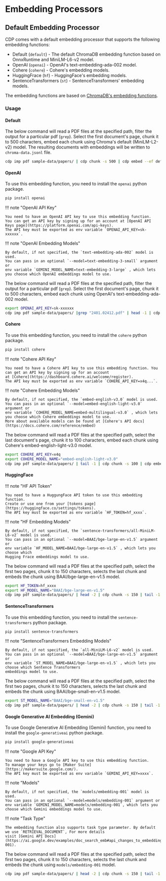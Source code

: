 # Embedding Processors

## Default Embedding Processor

CDP comes with a default embedding processor that supports the following embedding functions:

- Default (`default`) - The default ChromaDB embedding function based on OnnxRuntime and MiniLM-L6-v2 model.
- OpenAI (`openai`) - OpenAI's text-embedding-ada-002 model.
- Cohere (`cohere`) - Cohere's embedding models.
- HuggingFrace (`hf`) - HuggingFace's embedding models.
- SentenceTransformers (`st`) - SentenceTransformers' embedding models.

The embedding functions are based on [ChromaDB's embedding functions](https://docs.trychroma.com/embeddings).

### Usage

#### Default

The below command will read a PDF files at the specified path, filter the output for a particular pdf (`grep`). Select
the first document's page, chunk it to 500 characters, embed each chunk using Chroma's default (MiniLM-L2-v2) model. The
resulting documents with embeddings will be written to `chroma-data.jsonl` file.

```bash
cdp imp pdf sample-data/papers/ | cdp chunk -s 500 | cdp embed --ef default > chroma-data.jsonl
```

#### OpenAI

To use this embedding function, you need to install the `openai` python package.

```bash
pip install openai
```

!!! note "OpenAI API Key"

    You need to have an OpenAI API key to use this embedding function. 
    You can get an API key by signing up for an account at [OpenAI API Keys page](https://platform.openai.com/api-keys).
    The API key must be exported as env variable `OPENAI_API_KEY=sk-xxxxxx`.

!!! note "OpenAI Embedding Models"

    By default, if not specified, the `text-embedding-ada-002` model is used.
    You can pass in an optional `--model=text-embedding-3-small` argument or
    env variable `GEMINI_MODEL_NAME=text-embedding-3-large` , which lets you choose which OpenAI embeddings model to use.

The below command will read a PDF files at the specified path, filter the output for a particular pdf (`grep`). Select
the first document's page, chunk it to 500 characters, embed each chunk using OpenAI's text-embedding-ada-002 model.

```bash
export OPENAI_API_KEY=sk-xxxxxx
cdp imp pdf sample-data/papers/ |grep "2401.02412.pdf" | head -1 | cdp chunk -s 500 | cdp embed --ef openai
```

#### Cohere

To use this embedding function, you need to install the `cohere` python package.

```bash
pip install cohere
```

!!! note "Cohere API Key"

    You need to have a Cohere API key to use this embedding function. You can get an API key by signing up for an account
    at [Cohere](https://dashboard.cohere.ai/welcome/register).
    The API key must be exported as env variable `COHERE_API_KEY=x4q...`.

!!! note "Cohere Embedding Models"

    By default, if not specified, the `embed-english-v3.0` model is used.
    You can pass in an optional `--model=embed-english-light-v3.0` argument or
    env variable `COHERE_MODEL_NAME=embed-multilingual-v3.0` , which lets you choose which Cohere embeddings model to use.
    More about available models can be found at [Cohere's API docs](https://docs.cohere.com/reference/embed)

The below command will read a PDF files at the specified path, select
the last document's page, chunk it to 100 characters, embed each chunk using Cohere's embed-english-light-v3.0 model.

```bash
export COHERE_API_KEY=x4q
export COHERE_MODEL_NAME="embed-english-light-v3.0"
cdp imp pdf sample-data/papers/ | tail -1 | cdp chunk -s 100 | cdp embed --ef cohere
```

#### HuggingFace

!!! note "HF API Token"

    You need to have a HuggungFace API token to use this embedding function.
    Create or use one from your [tokens page](https://huggingface.co/settings/tokens).
    The API key must be exported as env variable `HF_TOKEN=hf_xxxx`.

!!! note "HF Embedding Models"

    By default, if not specified, the `sentence-transformers/all-MiniLM-L6-v2` model is used.
    You can pass in an optional `--model=BAAI/bge-large-en-v1.5` argument or
    env variable `HF_MODEL_NAME=BAAI/bge-large-en-v1.5` , which lets you choose which 
    Hugging Frace embeddings model to use.

The below command will read a PDF files at the specified path, select
the first two pages, chunk it to 150 characters, selects the last chunk and embeds the chunk
using BAAI/bge-large-en-v1.5 model.

```bash
export HF_TOKEN=hf_xxxx
export HF_MODEL_NAME="BAAI/bge-large-en-v1.5"
cdp imp pdf sample-data/papers/ | head -2 | cdp chunk -s 150 | tail -1 | cdp embed --ef hf
```

#### SentenceTransformers

To use this embedding function, you need to install the `sentence-transformers` python package.

```bash
pip install sentence-transformers
```

!!! note "SentenceTransformers Embedding Models"

    By default, if not specified, the `all-MiniLM-L6-v2` model is used.
    You can pass in an optional `--model=BAAI/bge-large-en-v1.5` argument or
    env variable `ST_MODEL_NAME=BAAI/bge-large-en-v1.5` , which lets you choose which Sentence Transformers
    embeddings model to use.

The below command will read a PDF files at the specified path, select
the first two pages, chunk it to 150 characters, selects the last chunk and embeds the chunk
using BAAI/bge-small-en-v1.5 model.

```bash
export ST_MODEL_NAME="BAAI/bge-small-en-v1.5"
cdp imp pdf sample-data/papers/ | head -2 | cdp chunk -s 150 | tail -1 | cdp embed --ef st
```

#### Google Generative AI Embedding (Gemini)

To use Google Generative AI Embedding (Gemini) function, you need to install the `google-generativeai` python package.

```bash
pip install google-generativeai
```

!!! note "Google API Key"

    You need to have a Google API key to use this embedding function.
    To manage your keys go to [Maker Suite](https://makersuite.google.com/).
    The API key must be exported as env variable `GEMINI_API_KEY=xxxx`.

!!! note "Models"

    By default, if not specified, the `models/embedding-001` model is used.
    You can pass in an optional `--model=models/embedding-001` argument or
    env variable `GEMINI_MODEL_NAME=models/embedding-001`, which lets you choose which Gemini embeddings model to use.

!!! note "Task Type"

    The embedding function also supports task type parameter. By default we use `RETRIEVAL_DOCUMENT`, For more details
    visit [Gemini API Docs](https://ai.google.dev/examples/doc_search_emb#api_changes_to_embeddings_with_model_embedding-001).

The below command will read a PDF files at the specified path, select the first two pages, chunk it to 150 characters, 
selects the last chunk and embeds the chunk using `models/embedding-001` model.

```bash
cdp imp pdf sample-data/papers/ | head -2 | cdp chunk -s 150 | tail -1 | cdp embed --ef gemini
```
